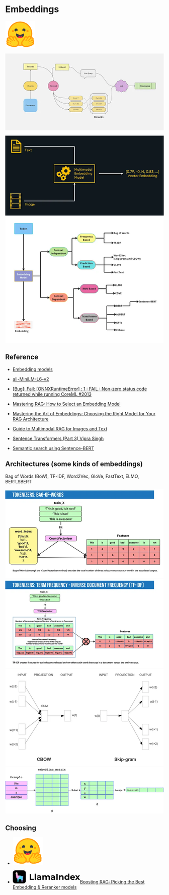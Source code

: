 # Embeddings

[![alt text](image-8.png)](https://huggingface.co/)

![alt text](image-9.png)

![alt text](image-11.png)
![alt text](image-24.png)

## Reference

- [Embedding models](https://ollama.com/blog/embedding-models)

- [all-MiniLM-L6-v2](https://huggingface.co/sentence-transformers/all-MiniLM-L6-v2)

- [[Bug]: Fail: [ONNXRuntimeError] : 1 : FAIL : Non-zero status code returned while running CoreML #2013](https://github.com/chroma-core/chroma/issues/2013)

- [Mastering RAG: How to Select an Embedding Model](https://www.rungalileo.io/blog/mastering-rag-how-to-select-an-embedding-model)

- [Mastering the Art of Embeddings: Choosing the Right Model for Your RAG Architecture](https://medium.com/@eordaxd/mastering-the-art-of-embeddings-choosing-the-right-model-for-your-rag-architecture-38e15a9adcbc)

- [Guide to Multimodal RAG for Images and Text](https://medium.com/kx-systems/guide-to-multimodal-rag-for-images-and-text-10dab36e3117)

- [Sentence Transformers (Part 3)
Vipra Singh
](https://medium.com/@vipra_singh/building-llm-applications-sentence-transformers-part-3-a9e2529f99c1)

- [Semantic search using Sentence-BERT](https://medium.com/@jeremyarancio/semantic-search-using-sequence-bert-2116dabecfa3)


## Architectures (some kinds of embeddings)

Bag of Words (BoW), TF-IDF, Word2Vec, GloVe, FastText, ELMO, BERT,SBERT

![alt text](image-25.png)
![alt text](image-26.png)
![alt text](image-27.png)
![alt text](image-28.png)

## Choosing

- [![alt text](image-29.png)](https://huggingface.co/spaces/mteb/leaderboard)

- [![alt text](image-30.png)Boosting RAG: Picking the Best Embedding & Reranker models](https://www.llamaindex.ai/blog/boosting-rag-picking-the-best-embedding-reranker-models-42d079022e83)